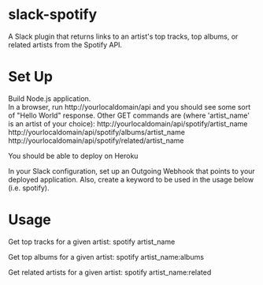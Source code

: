 # slack-spotify #

A Slack plugin that returns links to an artist's top tracks, top albums, or related artists from the Spotify API.


# Set Up #
Build Node.js application.  
In a browser, run http://yourlocaldomain/api and you should see some sort of "Hello World" response.
Other GET commands are (where 'artist_name' is an artist of your choice):
  http://yourlocaldomain/api/spotify/artist_name
  http://yourlocaldomain/api/spotify/albums/artist_name
  http://yourlocaldomain/api/spotify/related/artist_name

You should be able to deploy on Heroku

In your Slack configuration, set up an Outgoing Webhook that points to your deployed application.
Also, create a keyword to be used in the usage below (i.e. spotify).

# Usage #
Get top tracks for a given artist:
  spotify artist_name

Get top albums for a given artist:
  spotify artist_name:albums

Get related artists for a given artist:
  spotify artist_name:related

